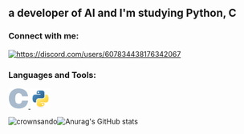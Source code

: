 ## a developer of AI and I'm studying Python, C

<h3 align="left">Connect with me:</h3>
<p align="left">
<a href="https://discord.com/users/607834438176342067" target="blank"><img align="center" src="https://raw.githubusercontent.com/rahuldkjain/github-profile-readme-generator/master/src/images/icons/Social/discord.svg" alt="https://discord.com/users/607834438176342067" height="30" width="40" /></a>
</p>

<h3 align="left">Languages and Tools:</h3>
<p align="left"> <a href="https://www.cprogramming.com/" target="_blank" rel="noreferrer"> <img src="https://raw.githubusercontent.com/devicons/devicon/master/icons/c/c-original.svg" alt="c" width="40" height="40"/> </a> <a href="https://www.python.org" target="_blank" rel="noreferrer"> <img src="https://raw.githubusercontent.com/devicons/devicon/master/icons/python/python-original.svg" alt="python" width="40" height="40"/> </a> </p>

<p><img align="left" src="https://github-readme-stats.vercel.app/api/top-langs?username=crownsando&show_icons=true&theme=cobalt&title_color=7875f5&text_color=1a8df9&bg_color=ffffff&cache_seconds=1800&locale=en&layout=compact" alt="crownsando" /></p>

![Anurag's GitHub stats](https://github-readme-stats.vercel.app/api?username=kaopqpw123&show_icons=true&theme=radical)

